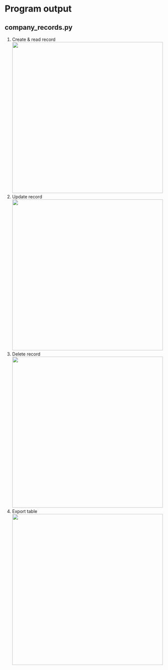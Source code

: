 # Program output

## company_records.py

1. Create & read record<br><img src="https://github.com/hendraanggrian/IIT-ITM513/raw/assets/assignments/hw9/screenshot1.png" width="480">
2. Update record<br><img src="https://github.com/hendraanggrian/IIT-ITM513/raw/assets/assignments/hw9/screenshot2.png" width="480">
3. Delete record<br><img src="https://github.com/hendraanggrian/IIT-ITM513/raw/assets/assignments/hw9/screenshot3.png" width="480">
4. Export table<br><img src="https://github.com/hendraanggrian/IIT-ITM513/raw/assets/assignments/hw9/screenshot4.png" width="480">
